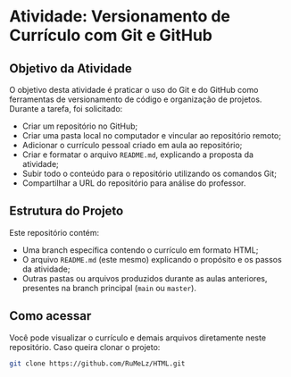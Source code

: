 # Atividade: Versionamento de Currículo com Git e GitHub

## Objetivo da Atividade

O objetivo desta atividade é praticar o uso do Git e do GitHub como ferramentas de versionamento de código e organização de projetos. Durante a tarefa, foi solicitado:

- Criar um repositório no GitHub;
- Criar uma pasta local no computador e vincular ao repositório remoto;
- Adicionar o currículo pessoal criado em aula ao repositório;
- Criar e formatar o arquivo `README.md`, explicando a proposta da atividade;
- Subir todo o conteúdo para o repositório utilizando os comandos Git;
- Compartilhar a URL do repositório para análise do professor.

## Estrutura do Projeto

Este repositório contém:

- Uma branch específica contendo o currículo em formato HTML;
- O arquivo `README.md` (este mesmo) explicando o propósito e os passos da atividade;
- Outras pastas ou arquivos produzidos durante as aulas anteriores, presentes na branch principal (`main` ou `master`).

## Como acessar

Você pode visualizar o currículo e demais arquivos diretamente neste repositório. Caso queira clonar o projeto:

```bash
git clone https://github.com/RuMeLz/HTML.git
